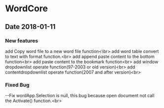 # WordCore
## Date 2018-01-11
### New features
   
   add Copy word file to a new word file function\<\br>
   add word table convert to text with format function.\<br>
   add append paste content to the bottom function\<br>
   add paste content to the bookmark function\<br>
   add window dropdownlist operate function(97-2003 or old version)\<br>
   add contentdropdownlist operate function(2007 and after version)\<br>
### Fixed Bug
   --Fix wordApp.Selection is null, this bug because open document not call the Activate() function.\<br>
